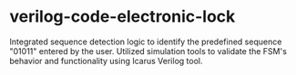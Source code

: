 # verilog-code-electronic-lock

Integrated sequence detection logic to identify the predefined sequence "01011" entered by the user. Utilized simulation tools to validate the FSM's behavior and functionality using Icarus Verilog tool.
